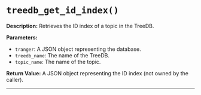 # `treedb_get_id_index()`

**Description:**
Retrieves the ID index of a topic in the TreeDB.

**Parameters:**
- `tranger`: A JSON object representing the database.
- `treedb_name`: The name of the TreeDB.
- `topic_name`: The name of the topic.

**Return Value:**
A JSON object representing the ID index (not owned by the caller).

---
